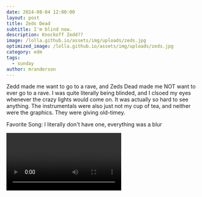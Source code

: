 ```yaml
---
date: 2024-08-04 12:00:00
layout: post
title: Zeds Dead
subtitle: I'm blind now.
description: Knockoff Zedd??
image: /lolla.github.io/assets/img/uploads/zeds.jpg
optimized_image: /lolla.github.io/assets/img/uploads/zeds.jpg
category: edm
tags:
  - sunday
author: mranderson
---
```


Zedd made me want to go to a rave, and Zeds Dead made me NOT want to ever go to a rave. I was quite literally being blinded, and I clsoed my eyes whenever the crazy lights would come on. It was actually so hard to see anything. The instrumentals were also just not my cup of tea, and neither were the graphics. They were giving old-timey.

Favorite Song: I literally don't have one, everything was a blur

<video controls>
  <source src="/lolla.github.io/assets/img/uploads/lights.mp4" type="video/mp4">
  Video Unavailable
</video>